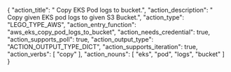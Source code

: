 {
"action_title": " Copy EKS Pod logs to bucket.",
"action_description": " Copy given EKS pod logs to given S3 Bucket.",
"action_type": "LEGO_TYPE_AWS",
"action_entry_function": "aws_eks_copy_pod_logs_to_bucket",
"action_needs_credential": true,
"action_supports_poll": true,
"action_output_type": "ACTION_OUTPUT_TYPE_DICT",
"action_supports_iteration": true,
"action_verbs": [
"copy"
],
"action_nouns": [
"eks",
"pod",
"logs",
"bucket"
]
}
